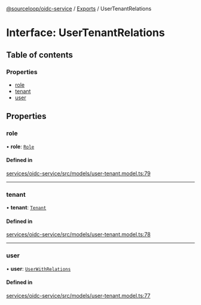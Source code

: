 [@sourceloop/oidc-service](../README.md) / [Exports](../modules.md) / UserTenantRelations

# Interface: UserTenantRelations

## Table of contents

### Properties

- [role](UserTenantRelations.md#role)
- [tenant](UserTenantRelations.md#tenant)
- [user](UserTenantRelations.md#user)

## Properties

### role

• **role**: [`Role`](../classes/Role.md)

#### Defined in

[services/oidc-service/src/models/user-tenant.model.ts:79](https://github.com/sourcefuse/loopback4-microservice-catalog/blob/77bb890a2/services/oidc-service/src/models/user-tenant.model.ts#L79)

___

### tenant

• **tenant**: [`Tenant`](../classes/Tenant.md)

#### Defined in

[services/oidc-service/src/models/user-tenant.model.ts:78](https://github.com/sourcefuse/loopback4-microservice-catalog/blob/77bb890a2/services/oidc-service/src/models/user-tenant.model.ts#L78)

___

### user

• **user**: [`UserWithRelations`](../modules.md#userwithrelations)

#### Defined in

[services/oidc-service/src/models/user-tenant.model.ts:77](https://github.com/sourcefuse/loopback4-microservice-catalog/blob/77bb890a2/services/oidc-service/src/models/user-tenant.model.ts#L77)
